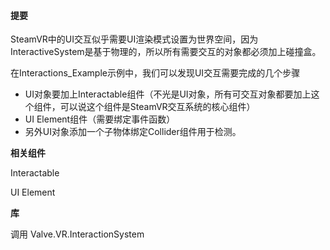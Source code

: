 #### 提要

SteamVR中的UI交互似乎需要UI渲染模式设置为世界空间，因为InteractiveSystem是基于物理的，所以所有需要交互的对象都必须加上碰撞盒。

在Interactions_Example示例中，我们可以发现UI交互需要完成的几个步骤

- UI对象要加上Interactable组件（不光是UI对象，所有可交互对象都要加上这个组件，可以说这个组件是SteamVR交互系统的核心组件）
- UI Element组件（需要绑定事件函数）
- 另外UI对象添加一个子物体绑定Collider组件用于检测。

**相关组件**

Interactable

UI Element

**库**

调用 Valve.VR.InteractionSystem
